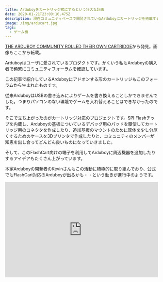```yaml
---
title: Arduboyをカートリッジ式にするという壮大な計画
date: 2020-01-21T23:00:16.475Z
description: 現在コミュニティベースで開発されているArduboyにカートリッジを搭載するプロジェクトを紹介します。
image: /img/arducart.jpg
tags:
  - ゲーム機
---
```

[THE ARDUBOY COMMUNITY ROLLED THEIR OWN CARTRIDGE](https://hackaday.com/2019/06/07/the-arduboy-community-rolled-their-own-cartridge/)から発見。画像もここから転載。

Arduboyはユーザに愛されているプロダクトです。かくいう私もArduboyの購入者で頻繁にコミュニティフォーラムを確認しています。

この記事で紹介しているArduboyにアドオンする形のカートリッジもこのフォーラムから生まれたものです。

従来ArduboyはUSBの書き込みによりゲームを書き換えることしかできませんでした。つまりパソコンのない環境でゲームを入れ替えることはできなかったのです。

そこで立ち上がったのがカートリッジ対応のプロジェクトです。SPI Flashチップを内蔵し、Arduboyの基板についているデバッグ用のパッドを駆使してカートリッジ用のコネクタを作成したり、追加基板のマウントのために筐体を少し分厚くするためのケースを3Dプリンタで作成したりと、コミュニティのメンバーが知恵を出し合ってどんどん良いものになっていきました。

そして、このFlashCart向けの端子を利用してArduboyに周辺機器を追加したりするアイデアもたくさん上がっています。

本家Arduboyの開発者のKevinさんもこの活動に積極的に取り組んでおり、公式でもFlashCart対応のArduboyが出るかも・・という動きが進行中のようです。

<iframe width="100%" height="315" src="https://www.youtube.com/embed/9B4mz4AN39A" frameborder="0" allow="accelerometer; autoplay; encrypted-media; gyroscope; picture-in-picture" allowfullscreen></iframe>




